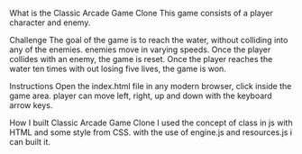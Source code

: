 What is the Classic Arcade Game Clone
This game consists of a player character and enemy.

Challenge
The goal of the game is to reach the water, without colliding into any of the enemies.
enemies move in varying speeds.
Once the player collides with an enemy, the game is reset.
Once the player reaches the water ten times with out losing five lives, the game is won.

Instructions
Open the index.html file in any modern browser, click inside the game area.
player can move left, right, up and down with the keyboard arrow keys.

How I built Classic Arcade Game Clone
I used the concept of class in js with HTML and some style from CSS.
with the use of engine.js and resources.js i can built it.
